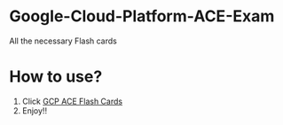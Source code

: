 # Google-Cloud-Platform-ACE-Exam
All the necessary Flash cards

# How to use?
1. Click [GCP ACE Flash Cards][1] 
2. Enjoy!!

[1]:  https://pesceknhk.github.io/
